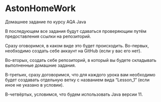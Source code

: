 # AstonHomeWork
Домашнее задание по курсу AQA Java

В последующем все задания будут сдаваться проверяющим путём предоставления ссылки на репозиторий.

Сразу оговоримся, в каком виде это будет происходить.
Во-первых, необходимо создать себе аккаунт на GitHub (если у вас его нет).

Во-вторых, создать себе репозиторий, в который вы будете складывать выполненные домашние задания.

В-третьих, сразу договоримся, что для каждого урока вам необходимо будет создавать отдельную ветку с названием вида “Lesson_1” (если иное не указано в условии).

В-четвёртых, условимся, что будем использовать Java версии 11.
